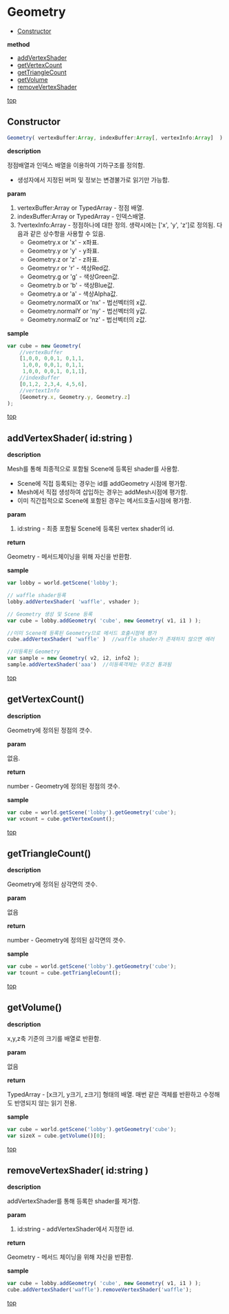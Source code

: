 # Geometry
* [Constructor](#constructor)

**method**

* [addVertexShader](#addvertexshader-idstring-)
* [getVertexCount](#getvertexcount)
* [getTriangleCount](#gettrianglecount)
* [getVolume](#getvolume)
* [removeVertexShader](#removevertexshader-idstring-)

[top](#)
## Constructor

```javascript
Geometry( vertexBuffer:Array, indexBuffer:Array[, vertexInfo:Array]  )
```

**description**

정점배열과 인덱스 배열을 이용하여 기하구조를 정의함.
* 생성자에서 지정된 버퍼 및 정보는 변경불가로 읽기만 가능함.

**param**

1. vertexBuffer:Array or TypedArray - 정점 배열.
2. indexBuffer:Array or TypedArray - 인덱스배열.
3. ?vertexInfo:Array - 정점하나에 대한 정의. 생략시에는 ['x', 'y', 'z']로 정의됨. 다음과 같은 상수항을 사용할 수 있음.
    * Geometry.x or 'x' - x좌표.
    * Geometry.y or 'y' - y좌표.
    * Geometry.z or 'z' - z좌표.
    * Geometry.r or 'r' - 색상Red값.
    * Geometry.g or 'g' - 색상Green값.
    * Geometry.b or 'b' - 색상Blue값.
    * Geometry.a or 'a' - 색상Alpha값.
    * Geometry.normalX or 'nx' - 법선벡터의 x값.
    * Geometry.normalY or 'ny' - 법선벡터의 y값.
    * Geometry.normalZ or 'nz' - 법선벡터의 z값.

**sample**

```javascript
var cube = new Geometry( 
    //vertexBuffer
    [1,0,0, 0,0,1, 0,1,1,
     1,0,0, 0,0,1, 0,1,1, 
     1,0,0, 0,0,1, 0,1,1],
    //indexBuffer
    [0,1,2, 2,3,4, 4,5,6],
    //vertextInfo
    [Geometry.x, Geometry.y, Geometry.z]
);
```

[top](#)
## addVertexShader( id:string )

**description**

Mesh를 통해 최종적으로 포함될 Scene에 등록된 shader를 사용함.
* Scene에 직접 등록되는 경우는 id를 addGeometry 시점에 평가함.
* Mesh에서 직접 생성하여 삽입하는 경우는 addMesh시점에 평가함.
* 이미 직간접적으로 Scene에 포함된 경우는 메서드호출시점에 평가함.

**param**

1. id:string - 최종 포함될 Scene에 등록된 vertex shader의 id.

**return**

Geometry - 메서드체이닝을 위해 자신을 반환함.

**sample**

```javascript
var lobby = world.getScene('lobby');

// waffle shader등록
lobby.addVertexShader( 'waffle', vshader );

// Geometry 생성 및 Scene 등록
var cube = lobby.addGeometry( 'cube', new Geometry( v1, i1 ) );

//이미 Scene에 등록된 Geometry므로 메서드 호출시점에 평가
cube.addVertexShader( 'waffle' )  //waffle shader가 존재하지 않으면 에러

//미등록된 Geometry
var sample = new Geometry( v2, i2, info2 );
sample.addVertexShader('aaa')  //미등록객체는 무조건 통과됨
```

[top](#)
## getVertexCount()

**description**

Geometry에 정의된 정점의 갯수.

**param**

없음.

**return**

number - Geometry에 정의된 정점의 갯수.

**sample**

```javascript
var cube = world.getScene('lobby').getGeometry('cube');
var vcount = cube.getVertexCount();
```

[top](#)
## getTriangleCount()

**description**

Geometry에 정의된 삼각면의 갯수.

**param**

없음

**return**

number - Geometry에 정의된 삼각면의 갯수.

**sample**

```javascript
var cube = world.getScene('lobby').getGeometry('cube');
var tcount = cube.getTriangleCount();
```

[top](#)
## getVolume()

**description**

x,y,z축 기준의 크기를 배열로 반환함.

**param**

없음

**return**

TypedArray - [x크기, y크기, z크기] 형태의 배열. 매번 같은 객체를 반환하고 수정해도 반영되지 않는 읽기 전용.

**sample**

```javascript
var cube = world.getScene('lobby').getGeometry('cube');
var sizeX = cube.getVolume()[0];
```

[top](#)
## removeVertexShader( id:string )

**description**

addVertexShader를 통해 등록한 shader를 제거함.

**param**

1. id:string - addVertexShader에서 지정한 id.

**return**

Geometry - 메서드 체이닝을 위해 자신을 반환함.

**sample**

```javascript
var cube = lobby.addGeometry( 'cube', new Geometry( v1, i1 ) );
cube.addVertexShader('waffle').removeVertexShader('waffle');
```

[top](#)
